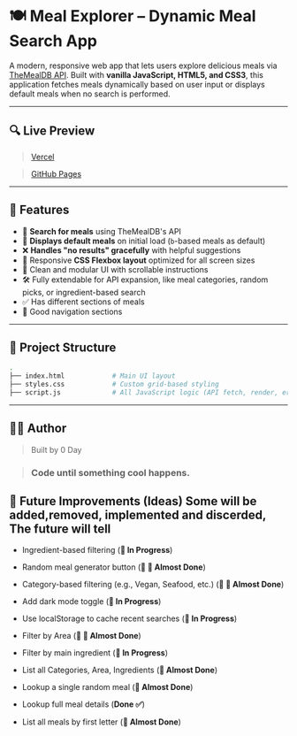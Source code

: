 # 🍽️ Meal Explorer – Dynamic Meal Search App

A modern, responsive web app that lets users explore delicious meals via [TheMealDB API](https://www.themealdb.com/api.php). Built with **vanilla JavaScript, HTML5, and CSS3**, this application fetches meals dynamically based on user input or displays default meals when no search is performed.

---

## 🔍 Live Preview

> [Vercel](https://www.recipe-app-gamma-pied.vercel.app)

> [GitHub Pages](https://www.recipe-app.github.com/0daysleft)

---

## 🚀 Features

- 🔎 **Search for meals** using TheMealDB's API
- 🧠 **Displays default meals** on initial load (`b`-based meals as default)
- ❌ **Handles "no results" gracefully** with helpful suggestions
- 🎯 Responsive **CSS Flexbox layout** optimized for all screen sizes
- 🧼 Clean and modular UI with scrollable instructions
- 🛠️ Fully extendable for API expansion, like meal categories, random picks, or ingredient-based search
- ✅ Has different sections of meals
- 🧭 Good navigation sections

---

## 📁 Project Structure

```bash
.
├── index.html            # Main UI layout
├── styles.css            # Custom grid-based styling
├── script.js             # All JavaScript logic (API fetch, render, error handling)

```
---

## 🧑‍💻 Author

> Built by 0 Day

> ### Code until something cool happens.

## 🧪 Future Improvements (Ideas) Some will be added,removed, implemented and discerded, The future will tell

- Ingredient-based filtering (**🚧 In Progress**)

- Random meal generator button (**🚧 🚧 Almost Done**)

- Category-based filtering (e.g., Vegan, Seafood, etc.) (**🚧 🚧 Almost Done**)

- Add dark mode toggle (**🚧 In Progress**)

- Use localStorage to cache recent searches (**🚧 In Progress**)
  
- Filter by Area (**🚧 🚧 Almost Done**)
  
- Filter by main ingredient (**🚧 In Progress**)
  
- List all Categories, Area, Ingredients (**🚧 Almost Done**) 
  
- Lookup a single random meal (**🚧 Almost Done**)
  
- Lookup full meal details (**Done ✅**)
  
- List all meals by first letter (**🚧 Almost Done**)

